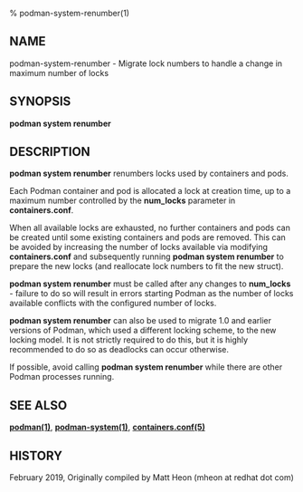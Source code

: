 % podman-system-renumber(1)

## NAME
podman\-system\-renumber - Migrate lock numbers to handle a change in maximum number of locks

## SYNOPSIS
**podman system renumber**

## DESCRIPTION
**podman system renumber** renumbers locks used by containers and pods.

Each Podman container and pod is allocated a lock at creation time, up to a maximum number controlled by the **num_locks** parameter in **containers.conf**.

When all available locks are exhausted, no further containers and pods can be created until some existing containers and pods are removed. This can be avoided by increasing the number of locks available via modifying **containers.conf** and subsequently running **podman system renumber** to prepare the new locks (and reallocate lock numbers to fit the new struct).

**podman system renumber** must be called after any changes to **num_locks** - failure to do so will result in errors starting Podman as the number of locks available conflicts with the configured number of locks.

**podman system renumber** can also be used to migrate 1.0 and earlier versions of Podman, which used a different locking scheme, to the new locking model. It is not strictly required to do this, but it is highly recommended to do so as deadlocks can occur otherwise.

If possible, avoid calling **podman system renumber** while there are other Podman processes running.

## SEE ALSO
**[podman(1)](podman.1.md)**, **[podman-system(1)](podman-system.1.md)**, **[containers.conf(5)](https://github.com/containers/common/blob/main/docs/containers.conf.5.md)**

## HISTORY
February 2019, Originally compiled by Matt Heon (mheon at redhat dot com)
